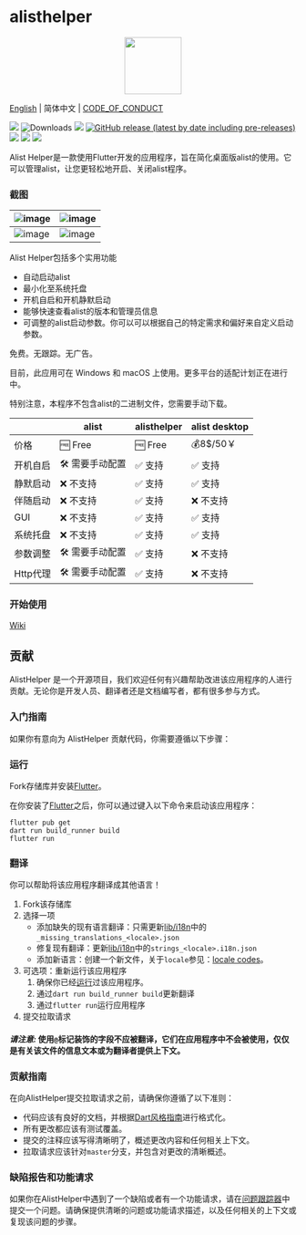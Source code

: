 # alisthelper

<p align="center">
  <img src="https://github.com/Xmarmalade/alisthelper/assets/16839488/2067509c-756e-48cd-8f20-5ea961f46ef7" width="100" height="100">
</p>

[English](./README.md) | 简体中文 |  [CODE_OF_CONDUCT](./CODE_OF_CONDUCT.md)

![](https://img.shields.io/badge/language-dart-blue.svg?style=for-the-badge&color=00ACC1)
![Downloads](https://img.shields.io/badge/flutter-00B0FF?style=for-the-badge&logo=flutter)
[![](https://img.shields.io/github/downloads/Xmarmalade/alisthelper/total?style=for-the-badge&color=FF2196)](https://github.com/Xmarmalade/alisthelper/releases)
[![GitHub release (latest by date including pre-releases)](https://img.shields.io/github/v/release/Xmarmalade/alisthelper?include_prereleases&style=for-the-badge)](https://github.com/Xmarmalade/alisthelper/releases/latest)
[![](https://img.shields.io/github/license/Xmarmalade/alisthelper?style=for-the-badge)](./LICENSE)
![](https://img.shields.io/github/stars/Xmarmalade/alisthelper?style=for-the-badge)
![](https://img.shields.io/github/issues/Xmarmalade/alisthelper?style=for-the-badge&color=9C27B0)

Alist Helper是一款使用Flutter开发的应用程序，旨在简化桌面版alist的使用。它可以管理alist，让您更轻松地开启、关闭alist程序。

### 截图
| ![image](https://github.com/Xmarmalade/alisthelper/assets/16839488/26b3e59a-ab5c-49de-b590-1374f45fbc34) | ![image](https://github.com/Xmarmalade/alisthelper/assets/16839488/17d661cd-75df-470d-9ee0-afc8b4c6fa6e) |
| --------------------------------------------------------------------------------------------------------------- | --------------------------------------------------------------------------------------------------------------- |
| ![image](https://github.com/Xmarmalade/alisthelper/assets/16839488/5b65fd3c-e0b6-4135-bf3f-7ea10cd7d642) | ![image](https://github.com/Xmarmalade/alisthelper/assets/16839488/f780f2a7-6294-4849-be5b-822f10530796) |

Alist Helper包括多个实用功能

 - 自动启动alist
 - 最小化至系统托盘
 - 开机自启和开机静默启动
 - 能够快速查看alist的版本和管理员信息
 - 可调整的alist启动参数。你可以可以根据自己的特定需求和偏好来自定义启动参数。

免费。无跟踪。无广告。

目前，此应用可在 Windows 和 macOS 上使用。更多平台的适配计划正在进行中。

特别注意，本程序不包含alist的二进制文件，您需要手动下载。

|          | alist          | alisthelper | alist desktop |
| -------- | -------------- | ----------- | ------------- |
| 价格     | 🆓 Free         | 🆓 Free      | 💰8$/50￥       |
| 开机自启 | 🛠️ 需要手动配置 | ✅ 支持      | ✅ 支持        |
| 静默启动 | ❌ 不支持       | ✅ 支持      | ✅ 支持        |
| 伴随启动 | ❌ 不支持       | ✅ 支持      | ❌ 不支持      |
| GUI      | ❌ 不支持       | ✅ 支持      | ✅ 支持        |
| 系统托盘 | ❌ 不支持       | ✅ 支持      | ✅ 支持        |
| 参数调整 | 🛠️ 需要手动配置 | ✅ 支持      | ❌ 不支持      |
| Http代理 | 🛠️ 需要手动配置 | ✅ 支持      | ❌ 不支持      |

### 开始使用
[Wiki](https://github.com/Xmarmalade/alisthelper/wiki)

## 贡献

AlistHelper 是一个开源项目，我们欢迎任何有兴趣帮助改进该应用程序的人进行贡献。无论你是开发人员、翻译者还是文档编写者，都有很多参与方式。

### 入门指南

如果你有意向为 AlistHelper 贡献代码，你需要遵循以下步骤：

### 运行

Fork存储库并安装[Flutter](https://flutter.dev)。

在你安装了[Flutter](https://flutter.dev)之后，你可以通过键入以下命令来启动该应用程序：

```shell
flutter pub get
dart run build_runner build
flutter run
```

### 翻译

你可以帮助将该应用程序翻译成其他语言！

1. Fork该存储库
2. 选择一项
   - 添加缺失的现有语言翻译：只需更新[lib/i18n](https://github.com/Xmarmalade/alisthelper/tree/master/lib/i18n)中的`_missing_translations_<locale>.json`
   - 修复现有翻译：更新[lib/i18n](https://github.com/Xmarmalade/alisthelper/tree/master/lib/i18n)中的`strings_<locale>.i18n.json`
   - 添加新语言：创建一个新文件，关于`locale`参见：[locale codes](https://saimana.com/list-of-country-locale-code/)。
3. 可选项：重新运行该应用程序
   1. 确保你已经[运行](#run)过该应用程序。
   2. 通过`dart run build_runner build`更新翻译
   3. 通过`flutter run`运行应用程序
4. 提交拉取请求

#### _请注意:_ 使用`@`标记装饰的字段不应被翻译，它们在应用程序中不会被使用，仅仅是有关该文件的信息文本或为翻译者提供上下文。

### 贡献指南

在向AlistHelper提交拉取请求之前，请确保你遵循了以下准则：

- 代码应该有良好的文档，并根据[Dart风格指南](https://dart.dev/guides/language/effective-dart/style)进行格式化。
- 所有更改都应该有测试覆盖。
- 提交的注释应该写得清晰明了，概述更改内容和任何相关上下文。
- 拉取请求应该针对`master`分支，并包含对更改的清晰概述。

### 缺陷报告和功能请求

如果你在AlistHelper中遇到了一个缺陷或者有一个功能请求，请在[问题跟踪器](https://github.com/Xmarmalade/alisthelper/issues)中提交一个问题。请确保提供清晰的问题或功能请求描述，以及任何相关的上下文或复现该问题的步骤。
